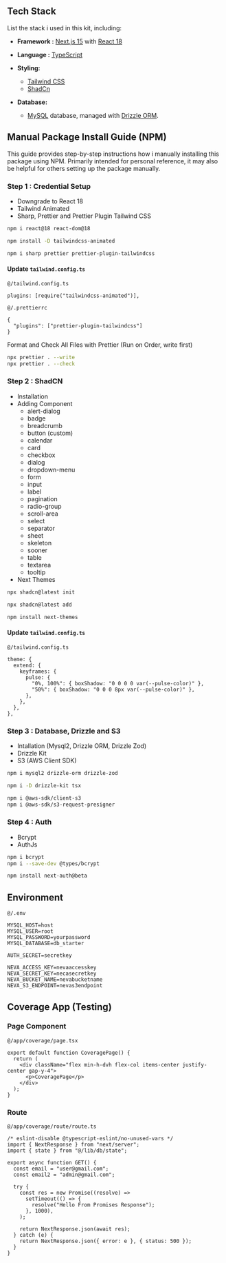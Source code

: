 ## Tech Stack

List the stack i used in this kit, including:

- **Framework :** [Next.js 15](https://nextjs.org/) with [React 18](https://react.dev/)
- **Language :** [TypeScript](https://www.typescriptlang.org/)

- **Styling:**

  - [Tailwind CSS](https://tailwindcss.com/)
  - [ShadCn](https://ui.shadcn.com/)

- **Database:**
  - [MySQL](https://www.mysql.com/) database, managed with [Drizzle ORM](https://orm.drizzle.team/).

## Manual Package Install Guide (NPM)

This guide provides step-by-step instructions how i manually installing this package using NPM. Primarily intended for personal reference, it may also be helpful for others setting up the package manually.

### Step 1 : Credential Setup

- Downgrade to React 18
- Tailwind Animated
- Sharp, Prettier and Prettier Plugin Tailwind CSS

```sh
npm i react@18 react-dom@18

npm install -D tailwindcss-animated

npm i sharp prettier prettier-plugin-tailwindcss
```

#### Update `tailwind.config.ts`

```
@/tailwind.config.ts

plugins: [require("tailwindcss-animated")],
```

```
@/.prettierrc

{
  "plugins": ["prettier-plugin-tailwindcss"]
}
```

Format and Check All Files with Prettier (Run on Order, write first)

```sh
npx prettier . --write
npx prettier . --check
```

### Step 2 : ShadCN

- Installation
- Adding Component
  - alert-dialog
  - badge
  - breadcrumb
  - button (custom)
  - calendar
  - card
  - checkbox
  - dialog
  - dropdown-menu
  - form
  - input
  - label
  - pagination
  - radio-group
  - scroll-area
  - select
  - separator
  - sheet
  - skeleton
  - sooner
  - table
  - textarea
  - tooltip
- Next Themes

```sh
npx shadcn@latest init

npx shadcn@latest add

npm install next-themes
```

#### Update `tailwind.config.ts`

```
@/tailwind.config.ts

theme: {
  extend: {
    keyframes: {
      pulse: {
        "0%, 100%": { boxShadow: "0 0 0 0 var(--pulse-color)" },
        "50%": { boxShadow: "0 0 0 8px var(--pulse-color)" },
      },
    },
  },
},
```

### Step 3 : Database, Drizzle and S3

- Intallation (Mysql2, Drizzle ORM, Drizzle Zod)
- Drizzle Kit
- S3 (AWS Client SDK)

```sh
npm i mysql2 drizzle-orm drizzle-zod

npm i -D drizzle-kit tsx

npm i @aws-sdk/client-s3
npm i @aws-sdk/s3-request-presigner
```

### Step 4 : Auth

- Bcrypt
- AuthJs

```sh
npm i bcrypt
npm i --save-dev @types/bcrypt

npm install next-auth@beta
```

## Environment

```
@/.env

MYSQL_HOST=host
MYSQL_USER=root
MYSQL_PASSWORD=yourpassword
MYSQL_DATABASE=db_starter

AUTH_SECRET=secretkey

NEVA_ACCESS_KEY=nevaaccesskey
NEVA_SECRET_KEY=necasecretkey
NEVA_BUCKET_NAME=nevabucketname
NEVA_S3_ENDPOINT=nevas3endpoint
```

## Coverage App (Testing)

### Page Component

```
@/app/coverage/page.tsx

export default function CoveragePage() {
  return (
    <div className="flex min-h-dvh flex-col items-center justify-center gap-y-4">
      <p>CoveragePage</p>
    </div>
  );
}
```

### Route

```
@/app/coverage/route/route.ts

/* eslint-disable @typescript-eslint/no-unused-vars */
import { NextResponse } from "next/server";
import { state } from "@/lib/db/state";

export async function GET() {
  const email = "user@gmail.com";
  const email2 = "admin@gmail.com";

  try {
    const res = new Promise((resolve) =>
      setTimeout(() => {
        resolve("Hello From Promises Response");
      }, 1000),
    );

    return NextResponse.json(await res);
  } catch (e) {
    return NextResponse.json({ error: e }, { status: 500 });
  }
}
```
